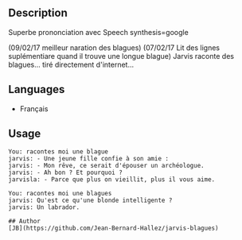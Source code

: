 <!---
IMPORTANT
=========
This README.md is displayed in the WebStore as well as within Jarvis app
Please do not change the structure of this file
Fill-in Description, Usage & Author sections
Make sure to rename the [en] folder into the language code your plugin is written in (ex: fr, es, de, it...)
For multi-language plugin:
- clone the language directory and translate commands/functions.sh
- optionally write the Description / Usage sections in several languages
-->
## Description
Superbe prononciation avec Speech synthesis=google

(09/02/17 meilleur naration des blagues)
(07/02/17 Lit des lignes suplémentiare quand il trouve une longue blague)
Jarvis raconte des blagues...  tiré directement d'internet...

## Languages

* Français

## Usage
```
You: racontes moi une blague
jarvis: - Une jeune fille confie à son amie :
jarvis: - Mon rêve, ce serait d'épouser un archéologue.
jarvis: - Ah bon ? Et pourquoi ?
jarvisla: - Parce que plus on vieillit, plus il vous aime.

You: racontes moi une blagues
jarvis: Qu'est ce qu'une blonde intelligente ? 
jarvis: Un labrador.

## Author
[JB](https://github.com/Jean-Bernard-Hallez/jarvis-blagues)
